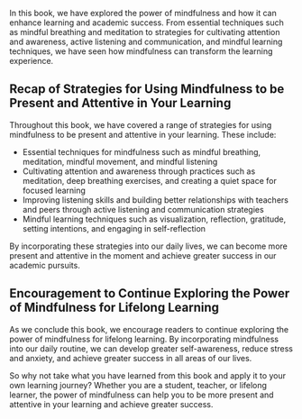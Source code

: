 
In this book, we have explored the power of mindfulness and how it can enhance learning and academic success. From essential techniques such as mindful breathing and meditation to strategies for cultivating attention and awareness, active listening and communication, and mindful learning techniques, we have seen how mindfulness can transform the learning experience.

Recap of Strategies for Using Mindfulness to be Present and Attentive in Your Learning
--------------------------------------------------------------------------------------

Throughout this book, we have covered a range of strategies for using mindfulness to be present and attentive in your learning. These include:

* Essential techniques for mindfulness such as mindful breathing, meditation, mindful movement, and mindful listening
* Cultivating attention and awareness through practices such as meditation, deep breathing exercises, and creating a quiet space for focused learning
* Improving listening skills and building better relationships with teachers and peers through active listening and communication strategies
* Mindful learning techniques such as visualization, reflection, gratitude, setting intentions, and engaging in self-reflection

By incorporating these strategies into our daily lives, we can become more present and attentive in the moment and achieve greater success in our academic pursuits.

Encouragement to Continue Exploring the Power of Mindfulness for Lifelong Learning
----------------------------------------------------------------------------------

As we conclude this book, we encourage readers to continue exploring the power of mindfulness for lifelong learning. By incorporating mindfulness into our daily routine, we can develop greater self-awareness, reduce stress and anxiety, and achieve greater success in all areas of our lives.

So why not take what you have learned from this book and apply it to your own learning journey? Whether you are a student, teacher, or lifelong learner, the power of mindfulness can help you to be more present and attentive in your learning and achieve greater success.
